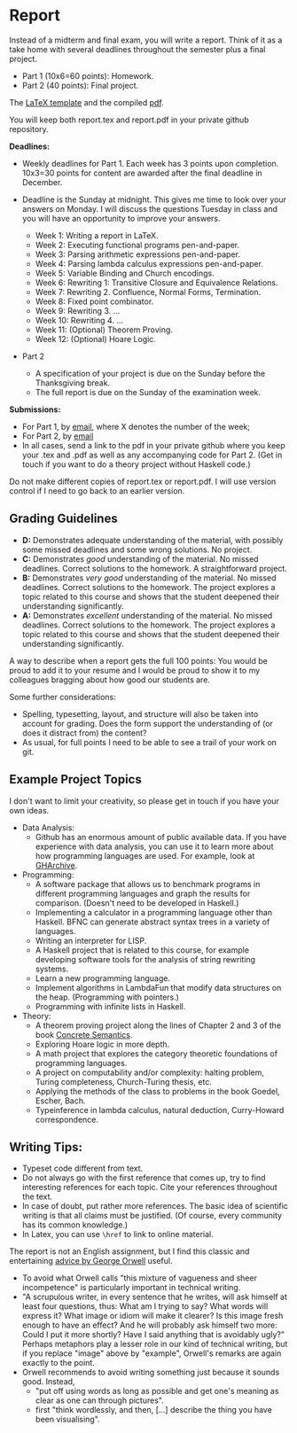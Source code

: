 # Report

Instead of a midterm and final exam, you will write a report. Think of it as a take home with several deadlines throughout the semester plus a final project.

- Part 1 (10x6=60 points): Homework.
- Part 2 (40 points): Final project.

The [LaTeX template](report/report.tex) and the compiled [pdf](report/report.pdf).

You will keep both report.tex and report.pdf in your private github repository.

**Deadlines:**
- Weekly deadlines for Part 1. Each week has 3 points upon completion.  10x3=30 points for content are awarded after the final deadline in December.
- Deadline is the Sunday at midnight. This gives me time to look over your answers on Monday. I will discuss the questions Tuesday in class and you will have an opportunity to improve your answers.
    - Week 1: Writing a report in LaTeX.
    - Week 2: Executing functional programs pen-and-paper.
    - Week 3: Parsing arithmetic expressions pen-and-paper.
    - Week 4: Parsing lambda calculus expressions pen-and-paper.
    - Week 5: Variable Binding and Church encodings.
    - Week 6: Rewriting 1: Transitive Closure and Equivalence Relations.
    - Week 7: Rewriting 2. Confluence, Normal Forms, Termination.
    - Week 8: Fixed point combinator.
    - Week 9: Rewriting 3. ...
    - Week 10: Rewriting 4. ...
    - Week 11: (Optional) Theorem Proving.
    - Week 12: (Optional) Hoare Logic.

- Part 2 
    - A specification of your project is due on the Sunday before the Thanksgiving break.
    - The full report is due on the Sunday of the examination week. 

**Submissions:** 
- For Part 1, by [email](mailto:akurz@chapman.edu?subject=Report%20Week%20X), where X denotes the number of the week;
- For Part 2, by [email](mailto:akurz@chapman.edu?subject=Report%20Part%202)
- In all cases, send a link to the pdf in your private github where you keep your .tex and .pdf as well as any accompanying code for Part 2. (Get in touch if you want to do a theory project without Haskell code.) 

Do not make different copies of report.tex or report.pdf. I will use version control if I need to go back to an earlier version.

## Grading Guidelines

- **D:** Demonstrates adequate understanding of the material, with possibly some missed deadlines and some wrong solutions. No project.
- **C:** Demonstrates *good* understanding of the material. No missed deadlines. Correct solutions to the homework. A straightforward project.
- **B:** Demonstrates *very good* understanding of the material. No missed deadlines. Correct solutions to the homework. The project explores a topic related to this course and shows that the student deepened their understanding significantly.
- **A:** Demonstrates *excellent* understanding of the material. No missed deadlines. Correct solutions to the homework.  The project explores a topic related to this course and shows that the student deepened their understanding significantly.

A way to describe when a report gets the full 100 points: You would be proud to add it to your resume and I would be proud to show it to my colleagues bragging about how good our students are.

Some further considerations:

- Spelling, typesetting, layout, and structure will also be taken into account for grading. Does the form support the understanding of (or does it distract from) the content? 
- As usual, for full points I need to be able to see a trail of your work on git. 

## Example Project Topics

I don't want to limit your creativity, so please get in touch if you have your own ideas.

- Data Analysis:
    - Github has an enormous amount of public available data. If you have experience with data analysis, you can use it to learn more about how programming languages are used. For example, look at [GHArchive](https://www.gharchive.org/).
- Programming:
    - A software package that allows us to benchmark programs in different programming languages and graph the results for comparison. (Doesn't need to be developed in Haskell.)
    - Implementing a calculator in a programming language other than Haskell. BFNC can generate abstract syntax trees in a variety of languages.
    - Writing an interpreter for LISP.
    - A Haskell project that is related to this course, for example developing software tools for the analysis of string rewriting systems.
    - Learn a new programming language.
    - Implement algorithms in LambdaFun that modify data structures on the heap. (Programming with pointers.)
    - Programming with infinite lists in Haskell.
- Theory:
    - A theorem proving project along the lines of Chapter 2 and 3 of the book [Concrete Semantics](http://concrete-semantics.org/).
    - Exploring Hoare logic in more depth.
    - A math project that explores the category theoretic foundations of programming languages. 
    - A project on computability and/or complexity: halting problem, Turing completeness, Church-Turing thesis, etc.
    - Applying the methods of the class to problems in the book Goedel, Escher, Bach.
    - Typeinference in lambda calculus, natural deduction, Curry-Howard correspondence.

## Writing Tips:

- Typeset code different from text.
- Do not always go with the first reference that comes up, try to find interesting references for each topic. Cite your references throughout the text.
- In case of doubt, put rather more references. The basic idea of scientific writing is that all claims must be justified. (Of course, every community has its common knowledge.) 
- In Latex, you can use  `\href` to link to online material.

The report is not an English assignment, but I find this classic and entertaining [advice by George Orwell](https://www.orwell.ru/library/essays/politics/english/e_polit) useful. 
- To avoid what Orwell calls "this mixture of vagueness and sheer incompetence" is particularly important in technical writing. 
- "A scrupulous writer, in every sentence that he writes, will ask himself at least four questions, thus: What am I trying to say? What words will express it? What image or idiom will make it clearer? Is this image fresh enough to have an effect? And he will probably ask himself two more: Could I put it more shortly? Have I said anything that is avoidably ugly?" Perhaps metaphors play a lesser role in our kind of technical writing, but if you replace "image" above by "example", Orwell's remarks are again exactly to the point.
- Orwell recommends to avoid writing something just because it sounds good. Instead, 
    - "put off using words as long as possible and get one's meaning as clear as one can through pictures". 
    - first "think wordlessly, and then, [...] describe the thing you have been visualising". 

